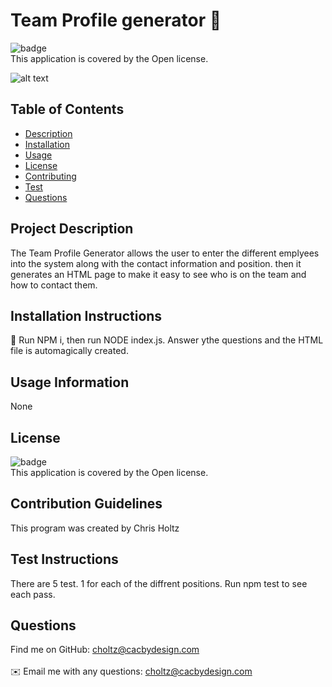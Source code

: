 

# Team Profile generator 👋

![badge](https://img.shields.io/badge/license-Open-brightgreen)
<br />
This application is covered by the Open license. 

![alt text](./utils/ReadmeGenerator2.0.gif)

## Table of Contents
- [Description](#project-description)
- [Installation](#installation-instructions)
- [Usage](#usage-information)
- [License](#license)
- [Contributing](#contribution-guidelines)
- [Test](#test-instructions)
- [Questions](#questions)



## Project Description
The Team Profile Generator allows the user to enter the different emplyees into the system along with the contact information and position. then it generates an HTML page to make it easy to see who is on the team and how to contact them.

## Installation Instructions
💾 Run NPM i, then run NODE index.js.  Answer ythe questions and the HTML file is automagically created.

## Usage Information
None

## License
![badge](https://img.shields.io/badge/license-Open-brightgreen)
<br />
This application is covered by the Open license. 

## Contribution Guidelines
This program was created by Chris Holtz

## Test Instructions
There are 5 test.  1 for each of the diffrent positions.  Run npm test to see each pass.

## Questions
Find me on GitHub: [choltz@cacbydesign.com](https://github.com/clearbusinessinsight)<br />
<br />
✉️ Email me with any questions: choltz@cacbydesign.com<br /><br />

